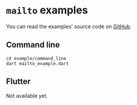 # `mailto` examples

You can read the examples' source code on [GitHub](https://github.com/smaho-engineering/mailto/tree/master/example).

## Command line

```
cd example/command_line
dart mailto_example.dart
```

## Flutter

Not available yet.
